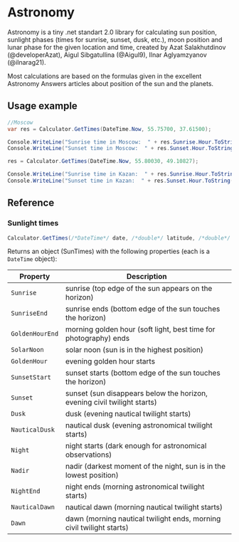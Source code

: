 # Astronomy

Astronomy is a tiny .net standart 2.0 library for calculating sun position, sunlight phases (times for sunrise, sunset, dusk, etc.), moon position and lunar phase for the given location and time, created by Azat Salakhutdinov (@developerAzat), Aigul Sibgatullina (@Aigul9), Ilnar Aglyamzyanov (@ilnarag21).

Most calculations are based on the formulas given in the excellent Astronomy Answers articles about position of the sun and the planets.

## Usage example

```c#
//Moscow
var res = Calculator.GetTimes(DateTime.Now, 55.75700, 37.61500);

Console.WriteLine("Sunrise time in Moscow:  " + res.Sunrise.Hour.ToString() + ":" + res.Sunrise.Minute.ToString() + ":" + res.Sunrise.Second.ToString());
Console.WriteLine("Sunset time in Moscow:  " + res.Sunset.Hour.ToString() + ":" + res.Sunset.Minute.ToString() + ":" + res.Sunset.Second.ToString());

res = Calculator.GetTimes(DateTime.Now, 55.80030, 49.10827);

Console.WriteLine("Sunrise time in Kazan:  " + res.Sunrise.Hour.ToString() + ":" + res.Sunrise.Minute.ToString() + ":" + res.Sunrise.Second.ToString());
Console.WriteLine("Sunset time in Kazan:  " + res.Sunset.Hour.ToString() + ":" + res.Sunset.Minute.ToString() + ":" + res.Sunset.Second.ToString());
```
## Reference

### Sunlight times

```c#
Calculator.GetTimes(/*DateTime*/ date, /*double*/ latitude, /*double*/ longitude, /*double (default=0)*/ height)
```

Returns an object (SunTimes) with the following properties (each is a `DateTime` object):

| Property        | Description                                                              |
| --------------- | ------------------------------------------------------------------------ |
| `Sunrise`       | sunrise (top edge of the sun appears on the horizon)                     |
| `SunriseEnd`    | sunrise ends (bottom edge of the sun touches the horizon)                |
| `GoldenHourEnd` | morning golden hour (soft light, best time for photography) ends         |
| `SolarNoon`     | solar noon (sun is in the highest position)                              |
| `GoldenHour`    | evening golden hour starts                                               |
| `SunsetStart`   | sunset starts (bottom edge of the sun touches the horizon)               |
| `Sunset`        | sunset (sun disappears below the horizon, evening civil twilight starts) |
| `Dusk`          | dusk (evening nautical twilight starts)                                  |
| `NauticalDusk`  | nautical dusk (evening astronomical twilight starts)                     |
| `Night`         | night starts (dark enough for astronomical observations)                 |
| `Nadir`         | nadir (darkest moment of the night, sun is in the lowest position)       |
| `NightEnd`      | night ends (morning astronomical twilight starts)                        |
| `NauticalDawn`  | nautical dawn (morning nautical twilight starts)                         |
| `Dawn`          | dawn (morning nautical twilight ends, morning civil twilight starts)     |
